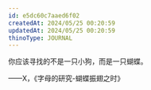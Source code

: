 ```yaml
---
id: e5dc60c7aaed6f02
createdAt: 2024/05/25 00:20:59
updatedAt: 2024/05/25 00:20:59
thinoType: JOURNAL
---
```

你应该寻找的不是一只小狗，而是一只蝴蝶。

——X，《字母的研究-蝴蝶振翅之时》